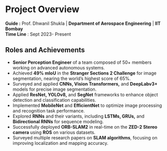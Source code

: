 # Project Overview

**Guide :** Prof. Dhwanil Shukla | **Department of Aerospace Engineering** | **IIT Bombay**</br>
**Time Line** : Sept 2023- Present
## Roles and Achievements

- **Senior Perception Engineer** of a team composed of 50+ members working on advanced autonomous systems.
- Achieved **49% mIoU** in the **Stranger Sections 2 Challenge** for image segmentation, nearing the world’s highest score of 65%.
- Surveyed and applied **CNNs, Vision Transformers,** and **DeepLabv3+** models for precise image segmentation.
- Applied **ResNet, YOLOv8,** and **SegNet** frameworks to enhance object detection and classification capabilities.
- Implemented **MobileNet** and **EfficientNet** to optimize image processing and recognition task performance.
- Explored **RNNs** and their variants, including **LSTMs, GRUs,** and **Bidirectional RNNs** for sequence modeling.
- Successfully deployed **ORB-SLAM2** in real-time on the **ZED-2 Stereo camera** using **ROS** on various datasets.
- Surveyed multiple research papers on **SLAM algorithms**, focusing on improving localization and mapping accuracy.
